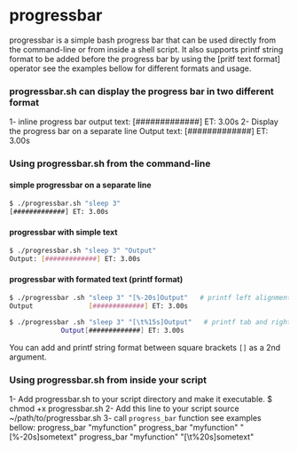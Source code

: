 # progressbar
progressbar is a simple bash progress bar that can be used directly from the command-line or from inside a shell script. It also supports printf string format to be added before the progress bar by using the [pritf text format] operator see the examples bellow for different formats and usage.

### progressbar.sh can display the progress bar in two different format
1- inline progress bar
output text: [#############] ET: 3.00s
2- Display the progress bar on a separate line
Output text:
[#############] ET: 3.00s

### Using progressbar.sh from the command-line
#### simple progressbar on a separate line 
```sh
$ ./progressbar.sh "sleep 3"
[#############] ET: 3.00s
```
#### progressbar with simple text 
```sh
$ ./progressbar.sh "sleep 3" "Output"
Output: [#############] ET: 3.00s
```
#### progressbar with formated text (printf format)
```sh
$ ./progressbar .sh "sleep 3" "[%-20s]Output"   # printf left alignment by 20
Output              [#############] ET: 3.00s
```
```sh
$ ./progressbar .sh "sleep 3" "[\t%15s]Output"   # printf tab and right alignment 
	         Output[#############] ET: 3.00s
```
You can add and printf string format between square brackets `[]` as a 2nd argument.

### Using progressbar.sh from inside your script
1- Add progressbar.sh to your script directory and make it executable.
$ chmod +x progressbar.sh
2- Add this line to your script 
source ~/path/to/progressbar.sh
3- call `progress_bar` function see examples bellow:
progress_bar "myfunction"
progress_bar "myfunction" "[%-20s]sometext"
progress_bar "myfunction" "[\t%20s]sometext"

